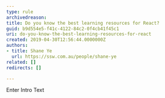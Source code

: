 ```yaml
---
type: rule
archivedreason: 
title: Do you know the best learning resources for React?
guid: b9d554e5-f41c-4122-84c2-0f4cb41f45c1
uri: do-you-know-the-best-learning-resources-for-react
created: 2019-04-30T12:56:44.0000000Z
authors:
- title: Shane Ye
  url: https://ssw.com.au/people/shane-ye
related: []
redirects: []

---
```



Enter Intro Text
<br><excerpt class='endintro'></excerpt><br>



